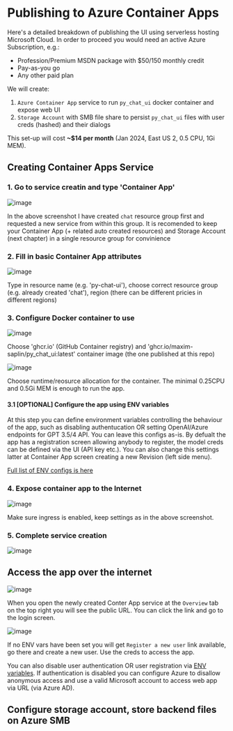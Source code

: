 # Publishing to Azure Container Apps

Here's a detailed breakdown of publishing the UI using serverless hosting Microsoft Cloud. In order to proceed you would need an active Azure Subscription, e.g.:
- Profession/Premium MSDN package with $50/150 monthly credit
- Pay-as-you go
- Any other paid plan

We will create:
1. `Azure Container App` service to run `py_chat_ui` docker container and expose web UI
2. `Storage Account` with SMB file share to persist `py_chat_ui` files with user creds (hashed) and their dialogs

This set-up will cost **~$14 per month** (Jan 2024, East US 2, 0.5 CPU, 1Gi MEM).

## Creating Container Apps Service

### 1. Go to service creatin and type 'Container App'

![image](https://github.com/maxim-saplin/py_chat_ui/assets/7947027/6534c0cc-fa62-47de-b11b-301f46b14109)

In the above screenshot I have created `chat` resource group first and requested a new service from within this group. It is recomended to keep your Container App (+ related auto created resources) and Storage Account (next chapter) in a single resource group for convinience


### 2. Fill in basic Container App attributes

![image](https://github.com/maxim-saplin/py_chat_ui/assets/7947027/3eddabfe-4956-451f-8c74-7c85a0e48d8b)

Type in resource name (e.g. 'py-chat-ui'), choose correct resource group (e.g. already created 'chat'), region (there can be different pricies in different regions)

### 3. Configure Docker container to use

![image](https://github.com/maxim-saplin/py_chat_ui/assets/7947027/9542bd5e-c122-4f4b-ad41-bf40ec3d85f1)

Choose 'ghcr.io' (GitHub Container registry) and 'ghcr.io/maxim-saplin/py_chat_ui:latest' container image (the one published at this repo)

![image](https://github.com/maxim-saplin/py_chat_ui/assets/7947027/584f359d-3ad2-4f4c-9e43-d5310b50a716)

Choose runtime/reosurce allocation for the container. The minimal 0.25CPU and 0.5Gi MEM is enough to run the app.

#### 3.1 [OPTIONAL] Configure the app using ENV variables

At this step you can define environment variables controlling the behaviour of the app, such as disabling authentucation OR setting OpenAI/Azure endpoints for GPT 3.5/4 API. You can leave this configs as-is. By defualt the app has a registration screen allowing anybody to register, the model creds can be defined via the UI (API key etc.). You can also change this settings latter at Container App screen creating a new Revision (left side menu).

[Full list of ENV configs is here](https://github.com/maxim-saplin/py_chat_ui#evironment-variables)


### 4. Expose container app to the Internet

![image](https://github.com/maxim-saplin/py_chat_ui/assets/7947027/9588d959-93e6-413e-bc60-745c0af8a0ec)

Make sure ingress is enabled, keep settings as in the above screenshot.

### 5. Complete service creation

![image](https://github.com/maxim-saplin/py_chat_ui/assets/7947027/4aefce93-ae50-430b-a272-54481aa227dd)

## Access the app over the internet

![image](https://github.com/maxim-saplin/py_chat_ui/assets/7947027/d3333ec4-dce6-4c8a-9f8f-5e4c5172f988)

When you open the newly created Conter App service at the `Overview` tab on the top right you will see the public URL. You can click the link and go to the login screen.

![image](https://github.com/maxim-saplin/py_chat_ui/assets/7947027/7aef489c-9fbe-4487-acbc-6690b01a590e)

If no ENV vars have been set you will get `Register a new user` link available, go there and create a new user. Use the creds to access the app.

You can also disable user authentication OR user registration via [ENV variables](https://github.com/maxim-saplin/py_chat_ui#evironment-variables). If authentication is disabled you can configure Azure to disallow anonymous access and use a valid Microsoft account to access web app via URL (via Azure AD).

## Configure storage account, store backend files on Azure SMB



